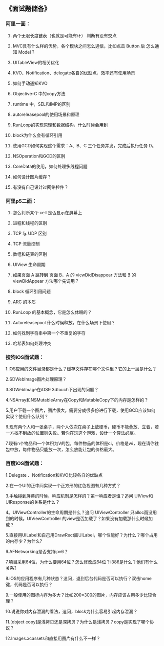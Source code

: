 ## 《面试题储备》

### 阿里一面：

1. 两个无限长度链表（也就是可能有环） 判断有没有交点

2. MVC具有什么样的优势，各个模块之间怎么通信，比如点击 Button 后 怎么通知 Model？

3. UITableView的相关优化

4. KVO、Notification、delegate各自的优缺点，效率还有使用场景

5. 如何手动通知KVO

6. Objective-C 中的copy方法

7. runtime 中，SEL和IMP的区别

8. autoreleasepool的使用场景和原理

9. RunLoop的实现原理和数据结构，什么时候会用到

10. block为什么会有循环引用

11. 使用GCD如何实现这个需求：A、B、C 三个任务并发，完成后执行任务 D。

12. NSOperation和GCD的区别

13. CoreData的使用，如何处理多线程问题

14. 如何设计图片缓存？

15. 有没有自己设计过网络控件？

### 阿里p5二面：

1. 怎么判断某个 cell 是否显示在屏幕上

2. 进程和线程的区别

3. TCP 与 UDP 区别

4. TCP 流量控制

5. 数组和链表的区别

6. UIView 生命周期

7. 如果页面 A 跳转到 页面 B，A 的 viewDidDisappear 方法和 B 的 viewDidAppear 方法哪个先调用？

8. block 循环引用问题

9. ARC 的本质

10. RunLoop 的基本概念，它是怎么休眠的？

11. Autoreleasepool 什么时候释放，在什么场景下使用？

12. 如何找到字符串中第一个不重复的字符

13. 哈希表如何处理冲突

### 搜狗iOS面试题：

1.iOS应用的文件目录都是什么？缓存文件存在哪个文件里？它的上一层是什么？

2.SDWebImage图片处理原理？

3.SDWebImage在iOS9 3dtouch下出现的问题？

4.NSArray和NSMutableArray在Copy和MutableCopy下的内存是怎样的？

5.用户下载一个图片，图片很大，需要分成很多份进行下载，使用GCD应该如何实现？使用什么队列？

6.现有两个人和一张桌子，两个人依次在桌子上放硬币，硬币不能叠放、立着，若一方找不到放的位置则失败。若你在玩这个游戏，设计一个算法必赢。

7.现有n个物品和一个体积为V的包，每件物品的体积是ci，价格是wi，现在请你往包中放，每件物品只能放一次，怎么放能让包的价格最大。

### 百度iOS面试题：

1.Delegate 、Notification和KVO比较各自的优缺点

2.在一个UI的正中间实现一个正方形的红色视图有几种方式？

3.手触碰到屏幕的时候，响应机制是怎样的？第一响应者是谁？追问 UIView和UIResponse的关系是什么？

4。UIViewController的生命周期是什么？追问 UIViewController 只alloc而没用到的时候，UIViewController 的view是否加载了？如果没有加载那什么时候加载？

5.直接用UILabel和自己用DrawRect画UILabel，哪个性能好？为什么？哪个占用的内存少？为什么?

6.AFNetworking是否支持ipv6？

7.项目采用64位，为什么要用64位？怎么修改成64位？i386是什么？他们有什么关系?

8.iOS的应用程序有几种状态？追问，退到后台代码是否可以执行？双击home键，代码是否可以执行？

9.一般使用的图标内存为多大？比如200×300的图片，内存应该占用多少比较合理？

10.说说你对内存泄漏的看法，追问，block为什么容易引起内存泄漏？

11.\[object copy\]是浅拷贝还是深拷贝？为什么是浅拷贝？copy是实现了哪个协议？

12.Images.xcassets和直接用图片有什么不一样？

